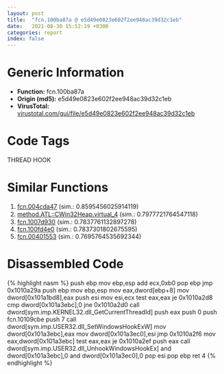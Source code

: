 ```yaml
---
layout: post
title:  "fcn.100ba87a @ e5d49e0823e602f2ee948ac39d32c1eb"
date:   2021-08-30 15:52:19 +0300
categories: report
index: false
---
```


# Generic Information
- **Function:** fcn.100ba87a
- **Origin (md5):** e5d49e0823e602f2ee948ac39d32c1eb
- **VirusTotal:** [virustotal.com/gui/file/e5d49e0823e602f2ee948ac39d32c1eb][virustotal_ref]

# Code Tags
<span class="tag" id="THREAD">THREAD</span>
<span class="tag" id="HOOK">HOOK</span>


# Similar Functions

1. [fcn.004cda47][similar_1_ref] (sim.: 0.8595456025914119)
2. [method.ATL꞉꞉CWin32Heap.virtual\_4][similar_2_ref] (sim.: 0.7977721764547118)
3. [fcn.1007d930][similar_3_ref] (sim.: 0.7837761132897278)
4. [fcn.100fd4e0][similar_4_ref] (sim.: 0.7837301802675595)
5. [fcn.00401553][similar_5_ref] (sim.: 0.7695764535692344)


# Disassembled Code

{% highlight nasm %}
push ebp
mov ebp,esp
add ecx,0xb0
pop ebp
jmp 0x1010a29a
push ebp
mov ebp,esp
mov eax,dword[ebp+8]
mov dword[0x101a1bd8],eax
push esi
mov esi,ecx
test eax,eax
je 0x1010a2d8
cmp dword[0x101a3ebc],0
jne 0x1010a2d0
call dword[sym.imp.KERNEL32.dll_GetCurrentThreadId]
push eax
push 0
push fcn.10109cbe
push 7
call dword[sym.imp.USER32.dll_SetWindowsHookExW]
mov dword[0x101a3ebc],eax
mov dword[0x101a3ec0],esi
jmp 0x1010a2f6
mov eax,dword[0x101a3ebc]
test eax,eax
je 0x1010a2ef
push eax
call dword[sym.imp.USER32.dll_UnhookWindowsHookEx]
and dword[0x101a3ebc],0
and dword[0x101a3ec0],0
pop esi
pop ebp
ret 4
{% endhighlight %}


[similar_1_ref]: /report/fcn.004cda47@9c2b894b84f59672d8be2e984066f76f
[similar_2_ref]: /report/method.ATL꞉꞉CWin32Heap.virtual_4@52d540e8e13e0f0bbb8946b2363a382d
[similar_3_ref]: /report/fcn.1007d930@a0ac129ff3ea4c0dfa9529c259a9502c
[similar_4_ref]: /report/fcn.100fd4e0@a0ac129ff3ea4c0dfa9529c259a9502c
[similar_5_ref]: /report/fcn.00401553@a80355b9dc44bcf04d9725001d7455b7
[virustotal_ref]: https://www.virustotal.com/gui/file/e5d49e0823e602f2ee948ac39d32c1eb